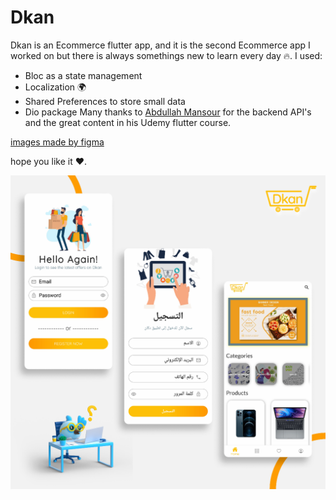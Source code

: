 # Dkan

Dkan is an Ecommerce flutter app, and it is the second Ecommerce app I worked on but there is always somethings new to learn every day 🔥.
I used:
- Bloc as a state management
- Localization 🌍
- Shared Preferences to store small data
- Dio package 
Many thanks to [Abdullah Mansour](https://github.com/abdullahmansss) for the backend API's and the great content in his Udemy flutter course.

[images made by figma](https://www.figma.com)

hope you like it ❤️.

![cove](https://github.com/HamzaAlmahrous/Dkan/blob/master/figma_images/small_1.png)

